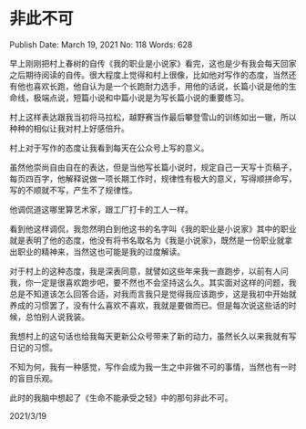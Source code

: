# 非此不可

Publish Date: March 19, 2021
No: 118
Words: 628

早上刚刚把村上春树的自传《我的职业是小说家》看完，这也是少有我会每天回家之后期待阅读的自传。很大程度上觉得和村上很像，比如他对写作的态度，当然还有他也喜欢长跑，他自认为是一个长跑耐力选手，用他的话说，长篇小说是他的生命线，极端点说，短篇小说和中篇小说是为写长篇小说的重要练习。

村上这样表达跟我当初将马拉松，越野赛当作最后攀登雪山的训练如出一辙，所以种种的相似让我对村上好感倍升。

村上对于写作的态度让我看到每天在公众号上写的意义。

虽然他崇尚自由自在的表达，但是当他写长篇小说时，规定自己一天写十页稿子，每页四百字，他解释说做一项长期工作时，规律性有极大的意义，写得顺拼命写，写的不顺就不写，产生不了规律性。

他调侃道这哪里算艺术家，跟工厂打卡的工人一样。

看到他这样调侃，我忽然明白到他这书的名字叫《我的职业是小说家》其中的职业就是表明了他的态度，他没有将书名取名为《我是小说家》，既然是一份职业就拿出职业的精神来，当然这也可能是我的过度解读。

对于村上的这种态度，我是深表同意，就譬如这些年来我一直跑步，以前有人问我，你一定是很喜欢跑步吧，要不然也不会坚持这么久。其实面对这样的问题，我总是不知道该怎么回答合适，对我而言我只是觉得我应该跑步，这是我初中开始就养成的习惯罢了，没有什么喜欢不喜欢，我就是要做而已。但是每次说这些话的时候，总怕别人说我装。

我想村上的这句话也给我每天更新公众号带来了新的动力，虽然长久以来我就有写日记的习惯。

不知为何，我有一种感觉，写作会成为我一生之中非做不可的事情，当然也有一时的盲目乐观。

此时的我脑中想起了《生命不能承受之轻》中的那句非此不可。

2021/3/19